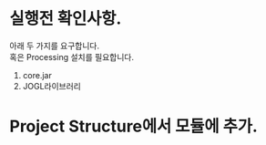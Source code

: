 # 실행전 확인사항.
아래 두 가지를 요구합니다.</br>
혹은 Processing 설치를 필요합니다.
1. core.jar
2. JOGL라이브러리


# Project Structure에서 모듈에 추가.
